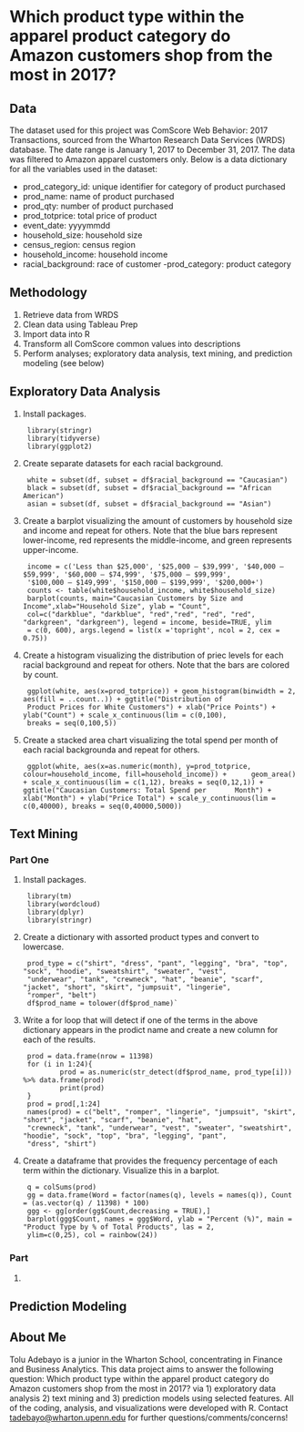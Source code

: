 # Which product type within the apparel product category do Amazon customers shop from the most in 2017?

## Data ##

The dataset used for this project was ComScore Web Behavior: 2017 Transactions, sourced from the Wharton Research Data Services (WRDS) database. The date range is January 1, 2017 to December 31, 2017. The data was filtered to Amazon apparel customers only. Below is a data dictionary for all the variables used in the dataset:
 
  - prod_category_id: unique identifier for category of product purchased
  - prod_name: name of product purchased
  - prod_qty: number of product purchased
  - prod_totprice: total price of product
  - event_date: yyyymmdd
  - household_size: household size 
  - census_region: census region 
  - household_income: household income
  - racial_background: race of customer
  -prod_category: product category
  
## Methodology ##

  1. Retrieve data from WRDS 
  2. Clean data using Tableau Prep 
  3. Import data into R 
  4. Transform all ComScore common values into descriptions 
  5. Perform analyses; exploratory data analysis, text mining, and prediction modeling (see below)
  
## Exploratory Data Analysis ##
1. Install packages.

        library(stringr)
        library(tidyverse)
        library(ggplot2)	
2. Create separate datasets for each racial background. 

        white = subset(df, subset = df$racial_background == "Caucasian")
        black = subset(df, subset = df$racial_background == "African American")
        asian = subset(df, subset = df$racial_background == "Asian")
3. Create a barplot visualizing the amount of customers by household size and income and repeat for others. Note that the blue bars represent lower-income, red represents the middle-income, and green represents upper-income. 

        income = c('Less than $25,000', '$25,000 – $39,999', '$40,000 – $59,999', '$60,000 – $74,999', '$75,000 – $99,999',
        '$100,000 – $149,999', '$150,000 – $199,999', '$200,000+')
        counts <- table(white$household_income, white$household_size)
        barplot(counts, main="Caucasian Customers by Size and Income",xlab="Household Size", ylab = "Count",
        col=c("darkblue", "darkblue", "red","red", "red", "red", "darkgreen", "darkgreen"), legend = income, beside=TRUE, ylim
        = c(0, 600), args.legend = list(x ='topright', ncol = 2, cex = 0.75))
4. Create a histogram visualizing the distribution of priec levels for each racial background and repeat for others. Note that the bars are colored by count. 

        ggplot(white, aes(x=prod_totprice)) + geom_histogram(binwidth = 2, aes(fill = ..count..)) + ggtitle("Distribution of 
        Product Prices for White Customers") + xlab("Price Points") + ylab("Count") + scale_x_continuous(lim = c(0,100),
        breaks = seq(0,100,5))
5. Create a stacked area chart visualizing the total spend per month of each racial backgrounda and repeat for others.

        ggplot(white, aes(x=as.numeric(month), y=prod_totprice, colour=household_income, fill=household_income)) + 		geom_area() + scale_x_continuous(lim = c(1,12), breaks = seq(0,12,1)) + ggtitle("Caucasian Customers: Total Spend per 		Month") + xlab("Month") + ylab("Price Total") + scale_y_continuous(lim = c(0,40000), breaks = seq(0,40000,5000))
## Text Mining ## 
### Part One ###
1. Install packages.

        library(tm)
        library(wordcloud)
        library(dplyr)
        library(stringr)
2. Create a dictionary with assorted product types and convert to lowercase. 

        prod_type = c("shirt", "dress", "pant", "legging", "bra", "top", "sock", "hoodie", "sweatshirt", "sweater", "vest",
        "underwear", "tank", "crewneck", "hat", "beanie", "scarf", "jacket", "short", "skirt", "jumpsuit", "lingerie",
        "romper", "belt")
        df$prod_name = tolower(df$prod_name)`
3. Write a for loop that will detect if one of the terms in the above dictionary appears in the prodict name and create a new column for each of the results. 

        prod = data.frame(nrow = 11398)
        for (i in 1:24){
                prod = as.numeric(str_detect(df$prod_name, prod_type[i])) %>% data.frame(prod)
                print(prod)
        }
        prod = prod[,1:24]
        names(prod) = c("belt", "romper", "lingerie", "jumpsuit", "skirt", "short", "jacket", "scarf", "beanie", "hat",
        "crewneck", "tank", "underwear", "vest", "sweater", "sweatshirt", "hoodie", "sock", "top", "bra", "legging", "pant",
        "dress", "shirt")
4. Create a dataframe that provides the frequency percentage of each term within the dictionary. Visualize this in a barplot.

        q = colSums(prod)
        gg = data.frame(Word = factor(names(q), levels = names(q)), Count = (as.vector(q) / 11398) * 100)
        ggg <- gg[order(gg$Count,decreasing = TRUE),]
        barplot(ggg$Count, names = ggg$Word, ylab = "Percent (%)", main = "Product Type by % of Total Products", las = 2,
        ylim=c(0,25), col = rainbow(24))
### Part  ###
1. 



## Prediction Modeling ##


## About Me ##

Tolu Adebayo is a junior in the Wharton School, concentrating in Finance and Business Analytics. This data project aims to answer the following question: Which product type within the apparel product category do Amazon customers shop from the most in 2017? via 1) exploratory data analysis 2) text mining and 3) prediction models using selected features.  All of the coding, analysis, and visualizations were developed with R. Contact tadebayo@wharton.upenn.edu for further questions/comments/concerns!
